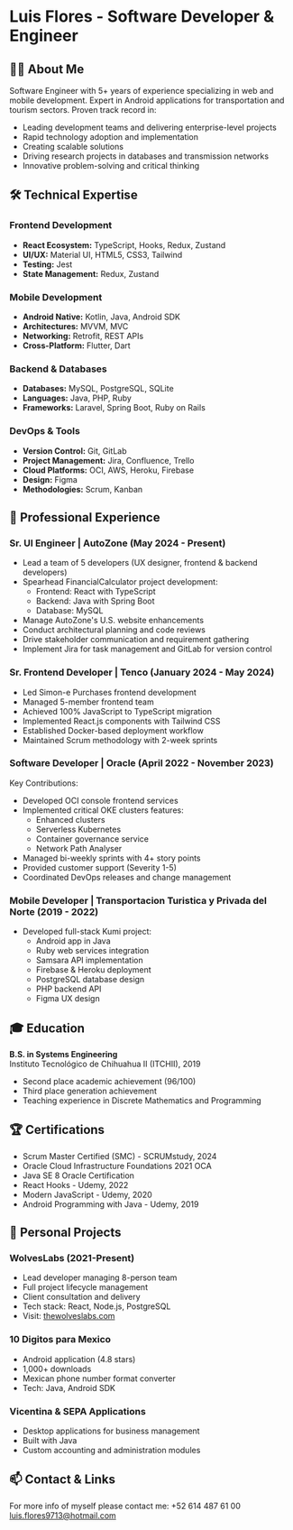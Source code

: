 # Luis Flores - Software Developer & Engineer

## 👨‍💻 About Me
Software Engineer with 5+ years of experience specializing in web and mobile development. Expert in Android applications for transportation and tourism sectors. Proven track record in:
- Leading development teams and delivering enterprise-level projects
- Rapid technology adoption and implementation
- Creating scalable solutions
- Driving research projects in databases and transmission networks
- Innovative problem-solving and critical thinking

## 🛠 Technical Expertise

### Frontend Development
- **React Ecosystem:** TypeScript, Hooks, Redux, Zustand
- **UI/UX:** Material UI, HTML5, CSS3, Tailwind
- **Testing:** Jest
- **State Management:** Redux, Zustand

### Mobile Development
- **Android Native:** Kotlin, Java, Android SDK
- **Architectures:** MVVM, MVC
- **Networking:** Retrofit, REST APIs
- **Cross-Platform:** Flutter, Dart

### Backend & Databases
- **Databases:** MySQL, PostgreSQL, SQLite
- **Languages:** Java, PHP, Ruby
- **Frameworks:** Laravel, Spring Boot, Ruby on Rails

### DevOps & Tools
- **Version Control:** Git, GitLab
- **Project Management:** Jira, Confluence, Trello
- **Cloud Platforms:** OCI, AWS, Heroku, Firebase
- **Design:** Figma
- **Methodologies:** Scrum, Kanban

## 💼 Professional Experience

### Sr. UI Engineer | AutoZone (May 2024 - Present)
- Lead a team of 5 developers (UX designer, frontend & backend developers)
- Spearhead FinancialCalculator project development:
  - Frontend: React with TypeScript
  - Backend: Java with Spring Boot
  - Database: MySQL
- Manage AutoZone's U.S. website enhancements
- Conduct architectural planning and code reviews
- Drive stakeholder communication and requirement gathering
- Implement Jira for task management and GitLab for version control

### Sr. Frontend Developer | Tenco (January 2024 - May 2024)
- Led Simon-e Purchases frontend development
- Managed 5-member frontend team
- Achieved 100% JavaScript to TypeScript migration
- Implemented React.js components with Tailwind CSS
- Established Docker-based deployment workflow
- Maintained Scrum methodology with 2-week sprints

### Software Developer | Oracle (April 2022 - November 2023)
Key Contributions:
- Developed OCI console frontend services
- Implemented critical OKE clusters features:
  - Enhanced clusters
  - Serverless Kubernetes
  - Container governance service
  - Network Path Analyser
- Managed bi-weekly sprints with 4+ story points
- Provided customer support (Severity 1-5)
- Coordinated DevOps releases and change management

### Mobile Developer | Transportacion Turistica y Privada del Norte (2019 - 2022)
- Developed full-stack Kumi project:
  - Android app in Java
  - Ruby web services integration
  - Samsara API implementation
  - Firebase & Heroku deployment
  - PostgreSQL database design
  - PHP backend API
  - Figma UX design

## 🎓 Education
**B.S. in Systems Engineering**  
Instituto Tecnológico de Chihuahua II (ITCHII), 2019
- Second place academic achievement (96/100)
- Third place generation achievement
- Teaching experience in Discrete Mathematics and Programming

## 🏆 Certifications
- Scrum Master Certified (SMC) - SCRUMstudy, 2024
- Oracle Cloud Infrastructure Foundations 2021 OCA
- Java SE 8 Oracle Certification
- React Hooks - Udemy, 2022
- Modern JavaScript - Udemy, 2020
- Android Programming with Java - Udemy, 2019

## 🚀 Personal Projects

### WolvesLabs (2021-Present)
- Lead developer managing 8-person team
- Full project lifecycle management
- Client consultation and delivery
- Tech stack: React, Node.js, PostgreSQL
- Visit: [thewolveslabs.com](https://thewolveslabs.com)

### 10 Digitos para Mexico
- Android application (4.8 stars)
- 1,000+ downloads
- Mexican phone number format converter
- Tech: Java, Android SDK

### Vicentina & SEPA Applications
- Desktop applications for business management
- Built with Java
- Custom accounting and administration modules

## 📫 Contact & Links
For more info of myself please contact me: 
+52 614 487 61 00
luis.flores9713@hotmail.com

